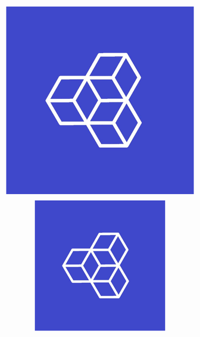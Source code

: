 ![alt text](https://github.com/techAnvPy/AnvPy/blob/main/icon.jpg?raw=true)
<p align="center">
  <img src="https://github.com/techAnvPy/AnvPy/blob/main/icon.jpg?raw=true" width="350" title="hover text">
</p>
